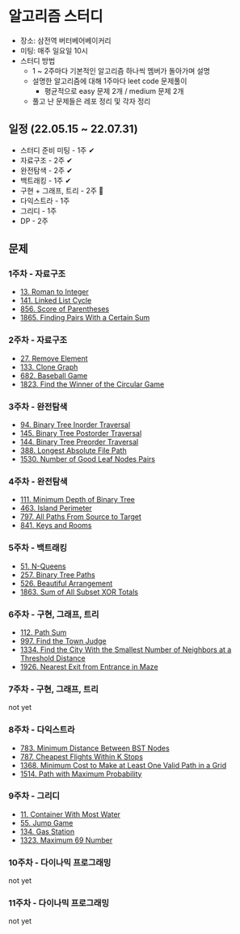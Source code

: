 # 알고리즘 스터디

* 장소: 삼전역 버터베어베이커리
* 미팅: 매주 일요일 10시
* 스터디 방법
  * 1 ~ 2주마다 기본적인 알고리즘 하나씩 멤버가 돌아가며 설명
  * 설명한 알고리즘에 대해 1주마다 leet code 문제풀이
    * 평균적으로 easy 문제 2개 / medium 문제 2개
  * 풀고 난 문제들은 레포 정리 및 각자 정리


## 일정 (22.05.15 ~ 22.07.31)

* 스터디 준비 미팅 - 1주 ✔
* 자료구조 - 2주 ✔
* 완전탐색 - 2주 ✔
* 백트래킹 - 1주 ✔
* 구현 + 그래프, 트리 - 2주 🚀
* 다익스트라 - 1주
* 그리디 - 1주
* DP - 2주


## 문제
### 1주차 - 자료구조

* [13. Roman to Integer](https://leetcode.com/problems/roman-to-integer/)
* [141. Linked List Cycle](https://leetcode.com/problems/linked-list-cycle/)
* [856. Score of Parentheses](https://leetcode.com/problems/score-of-parentheses/)
* [1865. Finding Pairs With a Certain Sum](https://leetcode.com/problems/finding-pairs-with-a-certain-sum/)


### 2주차 - 자료구조

* [27. Remove Element](https://leetcode.com/problems/remove-element/)
* [133. Clone Graph](https://leetcode.com/problems/clone-graph/)
* [682. Baseball Game](https://leetcode.com/problems/baseball-game/)
* [1823. Find the Winner of the Circular Game](https://leetcode.com/problems/find-the-winner-of-the-circular-game/)

### 3주차 - 완전탐색

* [94. Binary Tree Inorder Traversal](https://leetcode.com/problems/binary-tree-inorder-traversal/)
* [145. Binary Tree Postorder Traversal](https://leetcode.com/problems/binary-tree-postorder-traversal/)
* [144. Binary Tree Preorder Traversal](https://leetcode.com/problems/binary-tree-preorder-traversal/)
* [388. Longest Absolute File Path](https://leetcode.com/problems/longest-absolute-file-path/)
* [1530. Number of Good Leaf Nodes Pairs](https://leetcode.com/problems/number-of-good-leaf-nodes-pairs/)

### 4주차 - 완전탐색

* [111. Minimum Depth of Binary Tree](https://leetcode.com/problems/minimum-depth-of-binary-tree/)
* [463. Island Perimeter](https://leetcode.com/problems/island-perimeter/)
* [797. All Paths From Source to Target](https://leetcode.com/problems/all-paths-from-source-to-target/)
* [841. Keys and Rooms](https://leetcode.com/problems/keys-and-rooms/)

### 5주차 - 백트래킹

* [51. N-Queens](https://leetcode.com/problems/n-queens/)
* [257. Binary Tree Paths](https://leetcode.com/problems/binary-tree-paths/)
* [526. Beautiful Arrangement](https://leetcode.com/problems/beautiful-arrangement/)
* [1863. Sum of All Subset XOR Totals](https://leetcode.com/problems/sum-of-all-subset-xor-totals/)

### 6주차 - 구현, 그래프, 트리

* [112. Path Sum](https://leetcode.com/problems/path-sum/)
* [997. Find the Town Judge](https://leetcode.com/problems/find-the-town-judge/)
* [1334. Find the City With the Smallest Number of Neighbors at a Threshold Distance](https://leetcode.com/problems/find-the-city-with-the-smallest-number-of-neighbors-at-a-threshold-distance/)
* [1926. Nearest Exit from Entrance in Maze](https://leetcode.com/problems/nearest-exit-from-entrance-in-maze/)

### 7주차 - 구현, 그래프, 트리

not yet

### 8주차 - 다익스트라
* [783. Minimum Distance Between BST Nodes](https://leetcode.com/problems/minimum-distance-between-bst-nodes/)
* [787. Cheapest Flights Within K Stops](https://leetcode.com/problems/cheapest-flights-within-k-stops/)
* [1368. Minimum Cost to Make at Least One Valid Path in a Grid](https://leetcode.com/problems/minimum-cost-to-make-at-least-one-valid-path-in-a-grid/)
* [1514. Path with Maximum Probability](https://leetcode.com/problems/path-with-maximum-probability/)

### 9주차 - 그리디
* [11. Container With Most Water](https://leetcode.com/problems/container-with-most-water/)
* [55. Jump Game](https://leetcode.com/problems/jump-game/)
* [134. Gas Station](https://leetcode.com/problems/gas-station/)
* [1323. Maximum 69 Number](https://leetcode.com/problems/maximum-69-number/)

### 10주차 - 다이나믹 프로그래밍

not yet

### 11주차 - 다이나믹 프로그래밍

not yet
